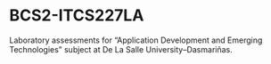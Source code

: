 # BCS2-ITCS227LA
Laboratory assessments for “Application Development and Emerging Technologies” subject at De La Salle University–Dasmariñas.
